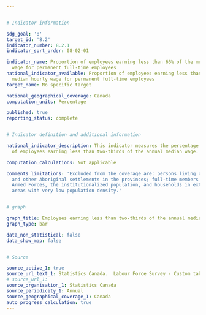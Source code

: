 ```yaml
---


# Indicator information

sdg_goal: '8'
target_id: '8.2'
indicator_number: 8.2.1
indicator_sort_order: 08-02-01

indicator_name: Proportion of employees earning less than 66% of the median hourly
  wage for permanent full-time employees
national_indicator_available: Proportion of employees earning less than 66% of the
  median hourly wage for permanent full-time employees
target_name: No specific target

national_geographical_coverage: Canada
computation_units: Percentage

published: true
reporting_status: complete


# Indicator definition and additional information

national_indicator_description: This indicator measures the percentage and number
  of employees earning less than two-thirds of the annual median wage.

computation_calculations: Not applicable

comments_limitations: 'Excluded from the coverage are: persons living on reserves
  and other Aboriginal settlements in the provinces; full-time members of the Canadian
  Armed Forces, the institutionalized population, and households in extremely remote
  areas with very low population density.'


# graph

graph_title: Employees earning less than two-thirds of the annual median wage
graph_type: bar

data_non_statistical: false
data_show_map: false


# Source

source_active_1: true
source_url_text_1: Statistics Canada.  Labour Force Survey - Custom tabulation
# source_url_1: 
source_organisation_1: Statistics Canada
source_periodicity_1: Annual
source_geographical_coverage_1: Canada
auto_progress_calculation: true
---
```

